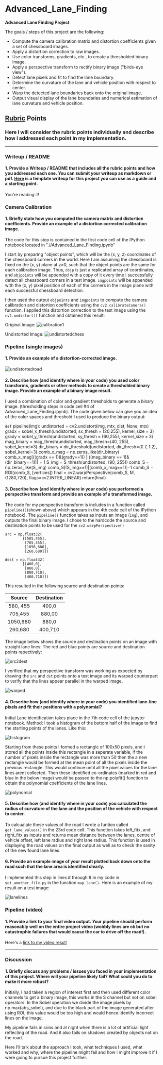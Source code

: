 # Advanced_Lane_Finding

**Advanced Lane Finding Project**

The goals / steps of this project are the following:

* Compute the camera calibration matrix and distortion coefficients given a set of chessboard images.
* Apply a distortion correction to raw images.
* Use color transforms, gradients, etc., to create a thresholded binary image.
* Apply a perspective transform to rectify binary image ("birds-eye view").
* Detect lane pixels and fit to find the lane boundary.
* Determine the curvature of the lane and vehicle position with respect to center.
* Warp the detected lane boundaries back onto the original image.
* Output visual display of the lane boundaries and numerical estimation of lane curvature and vehicle position.

[//]: # (Image References)

[image1]: ./examples/undistort_output.png "Undistorted"
[image2]: ./test_images/test1.jpg "Road Transformed"
[image3]: ./examples/binary_combo_example.jpg "Binary Example"
[image4]: ./examples/warped_straight_lines.jpg "Warp Example"
[image5]: ./examples/color_fit_lines.jpg "Fit Visual"
[image6]: ./examples/example_output.jpg "Output"
[video1]: ./project_video.mp4 "Video"

## [Rubric](https://review.udacity.com/#!/rubrics/571/view) Points

### Here I will consider the rubric points individually and describe how I addressed each point in my implementation.  

---

### Writeup / README

#### 1. Provide a Writeup / README that includes all the rubric points and how you addressed each one.  You can submit your writeup as markdown or pdf.  [Here](https://github.com/udacity/CarND-Advanced-Lane-Lines/blob/master/writeup_template.md) is a template writeup for this project you can use as a guide and a starting point.  

You're reading it!

### Camera Calibration

#### 1. Briefly state how you computed the camera matrix and distortion coefficients. Provide an example of a distortion corrected calibration image.

The code for this step is contained in the first code cell of the IPython notebook located in ".//Advanced_Lane_Finding.ipynb"  

I start by preparing "object points", which will be the (x, y, z) coordinates of the chessboard corners in the world. Here I am assuming the chessboard is fixed on the (x, y) plane at z=0, such that the object points are the same for each calibration image.  Thus, `objp` is just a replicated array of coordinates, and `objpoints` will be appended with a copy of it every time I successfully detect all chessboard corners in a test image.  `imgpoints` will be appended with the (x, y) pixel position of each of the corners in the image plane with each successful chessboard detection.  

I then used the output `objpoints` and `imgpoints` to compute the camera calibration and distortion coefficients using the `cv2.calibrateCamera()` function.  I applied this distortion correction to the test image using the `cv2.undistort()` function and obtained this result: 

Original Image:
![calibration1](https://user-images.githubusercontent.com/26694585/27219222-90a777da-529e-11e7-852c-26710e72520b.jpg)

Undistorted Image:
![undistortedchess](https://user-images.githubusercontent.com/26694585/27221591-b7559774-52a6-11e7-8371-8f36ca05cca3.jpg)



### Pipeline (single images)

#### 1. Provide an example of a distortion-corrected image.
![undistortedroad](https://user-images.githubusercontent.com/26694585/27223560-928011ce-52ae-11e7-9876-676756f5bea9.jpg)


#### 2. Describe how (and identify where in your code) you used color transforms, gradients or other methods to create a thresholded binary image.  Provide an example of a binary image result.

I used a combination of color and gradient thresholds to generate a binary image. (thresholding steps in code cell #4 of Advanced_Lane_Finding.ipynb).  The code given below can give you an idea of the color spaces and threshold I used to produce the binary output:

`def` pipeline(img):
    undistorted = cv2.undistort(img, mtx, dist, None, mtx)
    gradx = sobel_x_thresh(undistorted, sx_thresh = (20,255), kernel_size = 3)
    grady = sobel_y_thresh(undistorted, sy_thresh = (60,255), kernel_size = 3)
    mag_binary = mag_thresh(undistorted, mag_thresh=(40, 255), sobel_kernel=3)
    dir_binary = dir_threshold(undistorted, dir_thresh=(0.7, 1.2), sobel_kernel=3)
    comb_x_mag = np.zeros_like(dir_binary)
    comb_x_mag[((gradx == 1)&(grady==1)) | ((mag_binary == 1)&(dir_binary==1))] = 1
    S_img = S_thresh(undistorted, (90, 255))
    comb_S = np.zeros_like(S_img)
    comb_S[(S_img==1)|(comb_x_mag==1)]=1
    comb_S = ROI(comb_S, [vertices])
    final = cv2.warpPerspective(comb_S, M, (1280,720), flags=cv2.INTER_LINEAR)
    return(final)


#### 3. Describe how (and identify where in your code) you performed a perspective transform and provide an example of a transformed image.

The code for my perspective transform is includes in a function called `pipeline()`(shown above) which appears in the 4th code cell of the IPython notebook).  The `pipeline()` function takes as inputs an image (`img`), and outputs the final binary image.  I chose to the hardcode the source and destination points to be used for the `cv2.warpPerspective()`

```
src = np.float32(
        [[585,455],
         [705,455],
         [1050,680],
         [260,680]])

dest = np.float32(
        [[400,0],
         [880,0],
         [880,710],
         [400,710]])
```

This resulted in the following source and destination points:

| Source        | Destination   | 
|:-------------:|:-------------:| 
| 580, 455      | 400,0        | 
| 705,455       | 880,00      |
| 1050,680      | 880,0      |
| 260,680       | 400,710       |

The image below shows the source and destination points on an image with straight lane lines:
The red and blue points are source and destination points repectively:

![src2dest](https://user-images.githubusercontent.com/26694585/27222209-0c80c9b0-52a9-11e7-9f87-9d5df9f20d73.jpg)


I verified that my perspective transform was working as expected by drawing the `src` and `dst` points onto a test image and its warped counterpart to verify that the lines appear parallel in the warped image.

![warped](https://user-images.githubusercontent.com/26694585/27222224-18c33b86-52a9-11e7-8f48-867903cb62c7.jpg)

#### 4. Describe how (and identify where in your code) you identified lane-line pixels and fit their positions with a polynomial?

Initial Lane identification takes place in the 7th code cell of the jupyter notebook.
Method:
I took a histogram of the bottom half of the image to find the starting points of the lanes. Like this:

![histogram](https://user-images.githubusercontent.com/26694585/27223946-50574f9a-52b0-11e7-9df6-722d0ce3a465.jpg)

Starting from these points I formed a rectangle of 100x50 pixels, and i stored all the points inside this rectangle in a seperate variable, if the number of pixels inside the rectangle was more than 50 then the a new rectangle would be formed at the mean point of all the pixels inside the previous rectangle. This would continue until all the pixel values for the lane lines arent collected. Then these identified co-ordinates (marked in red and blue in the below image) would be passed to the np.polyfit() function to obtain the polynomial coefficients of the lane lines.

![polynomial](https://user-images.githubusercontent.com/26694585/27222237-263f4246-52a9-11e7-81fe-0c0b188d4f1e.jpg)

#### 5. Describe how (and identify where in your code) you calculated the radius of curvature of the lane and the position of the vehicle with respect to center.

To calcualate these values of the road I wrote a funtion called `get_lane_values()` in the 23rd code cell. This function takes left_fitx, and right_fitx as inputs and returns mean distance between the lanes, centre of vehicle offset, left lane radius and right lane radius. This function is used in displaying the road values on the final output as well as to check the sanity of the new found lane lines.

#### 6. Provide an example image of your result plotted back down onto the road such that the lane area is identified clearly.

I implemented this step in lines # through # in my code in `yet_another_file.py` in the function `map_lane()`.  Here is an example of my result on a test image:


![lanelines](https://user-images.githubusercontent.com/26694585/27222278-45473568-52a9-11e7-9386-7a3230e190b9.jpg)


### Pipeline (video)

#### 1. Provide a link to your final video output.  Your pipeline should perform reasonably well on the entire project video (wobbly lines are ok but no catastrophic failures that would cause the car to drive off the road!).

Here's a [link to my video result](./project_video.mp4)

---

### Discussion

#### 1. Briefly discuss any problems / issues you faced in your implementation of this project.  Where will your pipeline likely fail?  What could you do to make it more robust?

Initially, I had taken a region of interest first and then used different color channels to get a binary image, this works in the S channel but not on sobel operators. In the Sobel operation we divide the image pixels by np.max(abs_sobel), and due to the black part of the image generated after using ROI, this value would be too high and would hence identify incorrect lines on the image.


My pipeline fails in rains and at night when there is a lot of artificial light reflecting of the road. And it also fails on shadows created by objects not on the road.

Here I'll talk about the approach I took, what techniques I used, what worked and why, where the pipeline might fail and how I might improve it if I were going to pursue this project further.  
